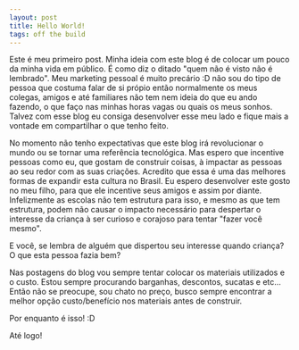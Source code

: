 ```yaml
---
layout: post
title: Hello World!
tags: off the build
---
```


Este é meu primeiro post. Minha ideia com este blog é de colocar um pouco da minha vida em público. É como diz o ditado "quem não é visto não é lembrado". Meu marketing pessoal é muito precário :D não sou do tipo de pessoa que costuma falar de si própio então normalmente os meus colegas, amigos e até familiares não tem nem ideia do que eu ando fazendo, o que faço nas minhas horas vagas ou quais os meus sonhos. Talvez com esse blog eu consiga desenvolver esse meu lado e fique mais a vontade em compartilhar o que tenho feito.

No momento não tenho expectativas que este blog irá revolucionar o mundo ou se tornar uma referência tecnológica. Mas espero que incentive pessoas como eu, que gostam de construir coisas, à impactar as pessoas ao seu redor com as suas criações. Acredito que essa é uma das melhores formas de expandir esta cultura no Brasil. Eu espero desenvolver este gosto no meu filho, para que ele incentive seus amigos e assim por diante. Infelizmente as escolas não tem estrutura para isso, e mesmo as que tem estrutura, podem não causar o impacto necessário para despertar o interesse da criança à ser curioso e corajoso para tentar "fazer você mesmo". 

E você, se lembra de alguém que dispertou seu interesse quando criança? O que esta pessoa fazia bem?

Nas postagens do blog vou sempre tentar colocar os materiais utilizados e o custo. Estou sempre procurando barganhas, descontos, sucatas e etc... Então não se preocupe, sou chato no preço, busco sempre encontrar a melhor opção custo/benefício nos materiais antes de construir.

Por enquanto é isso! :D

Até logo!
